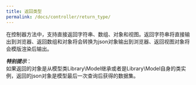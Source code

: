 ```yaml
---
title: 返回类型
permalink: /docs/controller/return_type/
---
```



在控制器方法中，支持直接返回字符串、数组、对象和视图。返回字符串将直接输出到浏览器、返回数组和对象将会转换为json对象输出到浏览器、返回视图对象将会模版渲染后输出。  
  
***特别提示***：  
如果返回的对象是从模型类Library\Model继承或者是Library\Model自身的类实例，返回的json对象是模型最后一次查询后获得的数据集。
